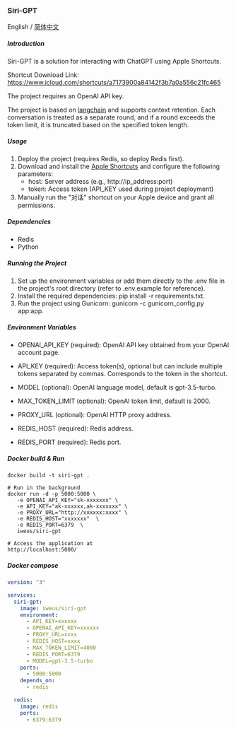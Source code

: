 ### Siri-GPT

English / [简体中文](./README_CN.md)


##### Introduction

Siri-GPT is a solution for interacting with ChatGPT using Apple Shortcuts.

Shortcut Download Link: https://www.icloud.com/shortcuts/a7173900a84142f3b7a0a556c21fc465

The project requires an OpenAI API key.

The project is based on [langchain](https://github.com/langchain-ai/langchain) and supports context retention. Each conversation is treated as a separate round, and if a round exceeds the token limit, it is truncated based on the specified token length.


##### Usage

1. Deploy the project (requires Redis, so deploy Redis first).
2. Download and install the [Apple Shortcuts](https://www.icloud.com/shortcuts/a7173900a84142f3b7a0a556c21fc465) and configure the following parameters:  
    - host: Server address (e.g., http://ip_address:port)  
    - token: Access token (API_KEY used during project deployment)
3. Manually run the "对话" shortcut on your Apple device and grant all permissions.


##### Dependencies

- Redis
- Python

##### Running the Project
1. Set up the environment variables or add them directly to the .env file in the project's root directory (refer to .env.example for reference).
2. Install the required dependencies: pip install -r requirements.txt.
3. Run the project using Gunicorn: gunicorn -c gunicorn_config.py app:app.

##### Environment Variables

- OPENAI_API_KEY (required): OpenAI API key obtained from your OpenAI account page.

- API_KEY (required): Access token(s), optional but can include multiple tokens separated by commas. Corresponds to the token in the shortcut.

- MODEL (optional): OpenAI language model, default is gpt-3.5-turbo.

- MAX_TOKEN_LIMIT (optional): OpenAI token limit, default is 2000.

- PROXY_URL (optional): OpenAI HTTP proxy address.

- REDIS_HOST (required): Redis address.

- REDIS_PORT (required): Redis port.


##### Docker build & Run
```
docker build -t siri-gpt .

# Run in the background
docker run -d -p 5000:5000 \
   -e OPENAI_API_KEY="sk-xxxxxxx" \
   -e API_KEY="ak-xxxxxx,ak-xxxxxxx" \
   -e PROXY_URL="http://xxxxxx:xxxx" \
   -e REDIS_HOST="xxxxxxx"  \
   -e REDIS_PORT=6379  \
   iweus/siri-gpt

# Access the application at
http://localhost:5000/
```



##### Docker compose

```yaml
version: "3"

services:
  siri-gpt:
    image: iweus/siri-gpt 
    environment:
      - API_KEY=xxxxxx
      - OPENAI_API_KEY=xxxxxx
      - PROXY_URL=xxxx
      - REDIS_HOST=xxxx
      - MAX_TOKEN_LIMIT=4000
      - REDIS_PORT=6379
      - MODEL=gpt-3.5-turbo
    ports:
      - 5000:5000
    depends_on:
      - redis

  redis:
    image: redis
    ports:
      - 6379:6379
```